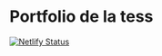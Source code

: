 # Portfolio de la tess

[![Netlify Status](https://api.netlify.com/api/v1/badges/15a25ea4-eadb-41b7-9117-95a13f2746e1/deploy-status)](https://app.netlify.com/sites/distracted-meninsky-28ca23/deploys)
